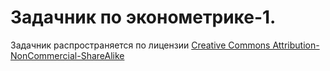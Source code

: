 Задачник по эконометрике-1.
===========================


Задачник распространяется по лицензии [Creative Commons Attribution-NonCommercial-ShareAlike](http://creativecommons.org/licenses/by-nc-sa/3.0/deed.ru)


